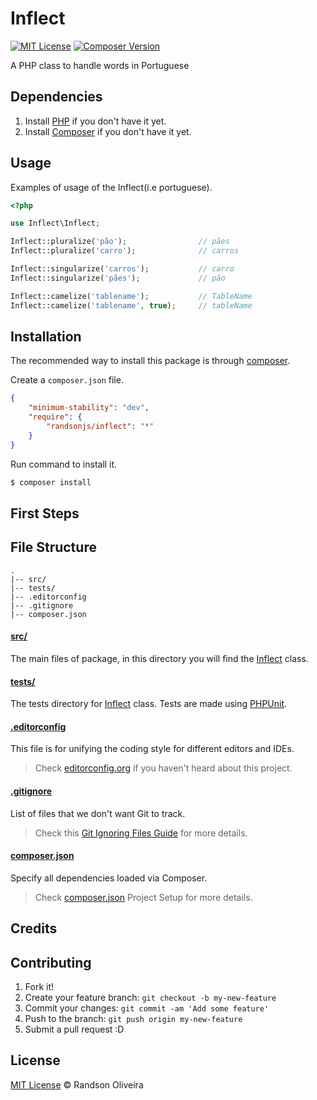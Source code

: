 # Inflect

[![MIT License](http://img.shields.io/badge/license-MIT-red.svg)](./LICENSE)
[![Composer Version](http://img.shields.io/badge/composer-v1.0--dev-orange.svg)](http://getcomposer.org)

A PHP class to handle words in Portuguese

## Dependencies

1. Install [PHP](http://php.net/downloads) if you don't have it yet.
2. Install [Composer](http://getcomposer.org) if you don't have it yet.

## Usage

Examples of usage of the Inflect(i.e portuguese).

```php
<?php

use Inflect\Inflect;

Inflect::pluralize('pão');                // pães
Inflect::pluralize('carro');              // carros

Inflect::singularize('carros');           // carro
Inflect::singularize('pães');             // pão

Inflect::camelize('tablename');           // TableName
Inflect::camelize('tablename', true);     // tableName
```

## Installation

The recommended way to install this package is through [composer](http://getcomposer.org).

Create a `composer.json` file.

```json
{
    "minimum-stability": "dev",
    "require": {
        "randsonjs/inflect": "*"
    }
}
```

Run command to install it.

```sh
$ composer install
```

## First Steps

## File Structure

```
.
|-- src/
|-- tests/
|-- .editorconfig
|-- .gitignore
|-- composer.json
```

#### [src/](src/)

The main files of package, in this directory you will find the [Inflect](https://github.com/randsonjs/inflect/blob/master/src/Inflect/Inflect.php) class.

#### [tests/](tests/)

The tests directory for [Inflect](https://github.com/randsonjs/inflect/blob/master/src/Inflect/Inflect.php) class. Tests are made using [PHPUnit](https://phpunit.de/).

#### [.editorconfig](.editorconfig)

This file is for unifying the coding style for different editors and IDEs.
> Check [editorconfig.org](http://editorconfig.org/) if you haven't heard about this project.

#### [.gitignore](.gitignore)

List of files that we don't want Git to track.
> Check this [Git Ignoring Files Guide](https://help.github.com/articles/ignoring-files) for more details.

#### [composer.json](composer.json)

Specify all dependencies loaded via Composer.
> Check [composer.json](https://getcomposer.org/doc/01-basic-usage.md#composer-json-project-setup) Project Setup for more details.

## Credits

## Contributing

1. Fork it!
2. Create your feature branch: `git checkout -b my-new-feature`
3. Commit your changes: `git commit -am 'Add some feature'`
4. Push to the branch: `git push origin my-new-feature`
5. Submit a pull request :D

## License
[MIT License](./LICENSE) © Randson Oliveira
